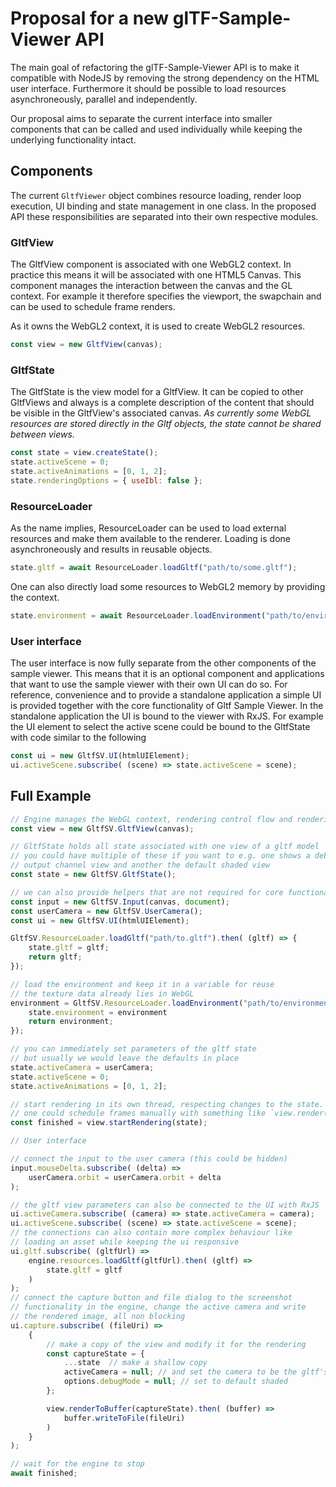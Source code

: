 # Proposal for a new glTF-Sample-Viewer API

The main goal of refactoring the glTF-Sample-Viewer API is to make it compatible with NodeJS by removing the strong dependency on the HTML user interface. Furthermore it should be possible to load resources asynchroneously, parallel and independently. 

Our proposal aims to separate the current interface into smaller components that can be called and used individually while keeping the underlying functionality intact.

## Components

The current `GltfViewer` object combines resource loading, render loop execution, UI binding and state management in one class. In the proposed API these responsibilities are separated into their own respective modules. 

### GltfView

The GltfView component is associated with one WebGL2 context. In practice this means it will be associated with one HTML5 Canvas. This component manages the interaction between the canvas and the GL context. For example it therefore specifies the viewport, the swapchain and can be used to schedule frame renders. 

As it owns the WebGL2 context, it is used to create WebGL2 resources.

```js
const view = new GltfView(canvas);
```

### GltfState

The GltfState is the view model for a GltfView. It can be copied to other GltfViews and always is a complete description of the content that should be visible in the GltfView's associated canvas. *As currently some WebGL resources are stored directly in the Gltf objects, the state cannot be shared between views.*

```js
const state = view.createState();
state.activeScene = 0;
state.activeAnimations = [0, 1, 2];
state.renderingOptions = { useIbl: false };
```

### ResourceLoader

As the name implies, ResourceLoader can be used to load external resources and make them available to the renderer. Loading is done asynchroneously and results in reusable objects.

```js
state.gltf = await ResourceLoader.loadGltf("path/to/some.gltf");
```

One can also directly load some resources to WebGL2 memory by providing the context. 

```js
state.environment = await ResourceLoader.loadEnvironment("path/to/environment.hdr", view.context);
```

### User interface

The user interface is now fully separate from the other components of the sample viewer. This means that it is an optional component and applications that want to use the sample viewer with their own UI can do so. For reference, convenience and to provide a standalone application a simple UI is provided together with the core functionality of Gltf Sample Viewer. In the standalone application the UI is bound to the viewer with RxJS. For example the UI element to select the active scene could be bound to the GltfState with code similar to the following

```js
const ui = new GltfSV.UI(htmlUIElement);
ui.activeScene.subscribe( (scene) => state.activeScene = scene);

``` 

## Full Example

```js
// Engine manages the WebGL context, rendering control flow and rendering threads
const view = new GltfSV.GltfView(canvas);

// GltfState holds all state associated with one view of a gltf model
// you could have multiple of these if you want to e.g. one shows a debug
// output channel view and another the default shaded view
const state = new GltfSV.GltfState();

// we can also provide helpers that are not required for core functionality
const input = new GltfSV.Input(canvas, document);
const userCamera = new GltfSV.UserCamera();
const ui = new GltfSV.UI(htmlUIElement);

GltfSV.ResourceLoader.loadGltf("path/to.gltf").then( (gltf) => {
    state.gltf = gltf; 
    return gltf;
});

// load the environment and keep it in a variable for reuse
// the texture data already lies in WebGL
environment = GltfSV.ResourceLoader.loadEnvironment("path/to/environment.hdr", view.context).then( (environment) => {
    state.environment = environment
    return environment;
});

// you can immediately set parameters of the gltf state
// but usually we would leave the defaults in place
state.activeCamera = userCamera;
state.activeScene = 0;
state.activeAnimations = [0, 1, 2];

// start rendering in its own thread, respecting changes to the state. Alternatively
// one could schedule frames manually with something like `view.render(state)`
const finished = view.startRendering(state);

// User interface

// connect the input to the user camera (this could be hidden)
input.mouseDelta.subscribe( (delta) => 
    userCamera.orbit = userCamera.orbit + delta
);

// the gltf view parameters can also be connected to the UI with RxJS
ui.activeCamera.subscribe( (camera) => state.activeCamera = camera);
ui.activeScene.subscribe( (scene) => state.activeScene = scene);
// the connections can also contain more complex behaviour like 
// loading an asset while keeping the ui responsive
ui.gltf.subscribe( (gltfUrl) =>
    engine.resources.loadGltf(gltfUrl).then( (gltf) => 
        state.gltf = gltf
    )
);
// connect the capture button and file dialog to the screenshot 
// functionality in the engine, change the active camera and write 
// the rendered image, all non blocking
ui.capture.subscribe( (fileUri) => 
    {
        // make a copy of the view and modify it for the rendering
        const captureState = { 
            ...state  // make a shallow copy
            activeCamera = null; // and set the camera to be the gltf's default
            options.debugMode = null; // set to default shaded
        };

        view.renderToBuffer(captureState).then( (buffer) => 
            buffer.writeToFile(fileUri)
        )
    }
);

// wait for the engine to stop
await finished;


```